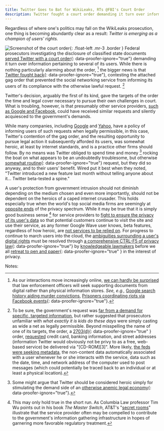 ```yaml
---
title: Twitter Goes to Bat for WikiLeaks, RTs @FBI's Court Order
description: Twitter fought a court order demanding it turn over information pertaining to several of its users, contesting the attached gag order that prevented the social networking service from informing its users of its compliance with the otherwise lawful request.
---
```


Regardless of where one's politics may fall on the WikiLeaks prosecution, one thing is becoming abundantly clear as a result: *Twitter is emerging as a champion of users' rights.*

![Screenshot of the court order](https://ben.balter.com/wp-content/uploads/2011/01/order-300x131.jpg "Court Order"){: .float-left .mr-3 .border } Federal prosecutors investigating the disclosure of classified state documents [served Twitter with a court order](http://www.nytimes.com/2011/01/09/world/09wiki.html?partner=rss&emc=rss){: data-proofer-ignore="true"} demanding it turn over information pertaining to several of its users. While there is nothing particularly alarming about the order, [^1] the bigger news is that [Twitter fought back](http://techcrunch.com/2011/01/07/twitter-informs-users-of-doj-wikileaks-court-order-didnt-have-to/){: data-proofer-ignore="true"}, contesting the attached gag order that prevented the social networking service from informing its users of its compliance with the otherwise lawful request. [^2]

Twitter's decision, arguably the first of its kind, gave the targets of the order the time and legal cover necessary to pursue their own challenges in court. What is troubling, however, is that presumably other service providers, [such as Google and Facebook](https://www.theguardian.com/media/2011/jan/08/wikileaks-calls-google-facebook-us-subpoenas), could have received similar requests and silently acquiesced to the government's demands.

While many companies, including [Google](http://www.google.com/intl/en/privacy/privacy-policy.html) and [Yahoo](http://info.yahoo.com/privacy/us/yahoo/details.html), have a policy of informing users of such requests when legally permissible, in this case, Twitter's contention of the gag order, and the resulting opportunity to pursue legal action it subsequently afforded its users, was somewhat heroic, at least by internet standards, and is a practice other firms should follow. By no means was Twitter obliged to spend time and money [^3] rocking the boat on what appears to be an undoubtedly troublesome, but otherwise [somewhat routine](http://www.nytimes.com/2011/01/10/business/media/10link.html?ref=wikileaks){: data-proofer-ignore="true"} request, but they did so anyway, and to their users' benefit. Wired put it best when they noted, "Twitter introduced a new feature last month without telling anyone about it… Twitter beta-tested a spine."

A user's protection from government intrusion should not diminish depending on the medium chosen and even more importantly, should not be dependent on the heroics of a caped internet crusader. This holds especially true when the world's top social media firms are seemingly at [opposite ends](https://www.eff.org/deeplinks/2010/04/facebook-further-reduces-control-over-personal-information) of the privacy spectrum. While it may be true that it is simply good business sense [^4] for service providers to [fight to ensure the privacy of its user's data](http://www.wired.com/threatlevel/2010/04/emailprivacy-2/) so that potential customers continue to visit the site and use their service, as any former Google Wave user knows, beta features, regardless of how heroic, are [not services to be relied on](http://news.cnet.com/8301-13860_3-20012698-56.html). For progress to continue to march users into the cloud, the [ambiguities surrounding a user's digital rights](http://www.fletc.gov/training/programs/legal-division/downloads-articles-and-faqs/downloads/other/obtaining_electronic.pdf) must be resolved through [a comprehensive CTRL-F5 of privacy law](http://www.nytimes.com/2011/01/10/technology/10privacy.html?_r=1&hp){: data-proofer-ignore="true"} by [knowledgeable lawmakers](https://ben.balter.com/2011/01/04/the-files-in-the-computer/) before we all [retreat to pen and paper](http://techcrunch.com/2011/01/10/why-im-having-second-thoughts-about-the-wisdom-of-the-cloud/){: data-proofer-ignore="true" } in the interest of privacy.

Notes:

[^1]: As our interactions move increasingly online, [we can hardly be surprised](https://ben.balter.com/2010/10/10/does-every-cloud-have-a-silver-lining/) that law enforcement officers will seek supporting documents from digital rather than physical information stores. *See, e.g.,* [Google search history aiding murder convictions](http://blogs.forbes.com/kashmirhill/2011/01/04/google-m-for-murder-internet-search-history-of-killing-methods-helped-convict-husband-of-homicide/), [Prisoners coordinating riots via Facebook events](http://www.nytimes.com/2011/01/03/us/03prisoners.html){: data-proofer-ignore="true"}.

[^2]: To be sure, the government's request was [far from a demand for specific, targeted information](http://news.cnet.com/8301-31921_3-20027893-281.html), but rather suggested that prosecutors unfamiliar with *what exactly it is kids do these days* were simply casting as wide a net as legally permissible. Beyond misspelling the name of one of its targets, the order, a [2703(d)](http://www.law.cornell.edu/uscode/18/usc_sec_18_00002703----000-.html){: data-proofer-ignore="true" } order, [requested](http://mashable.com/2011/01/08/twitter-subpoenaed-by-u-s-government-for-wikileaks-accounts/) credit card, banking information, and street addresses (information Twitter would obviously not be privy to as a free, web-based service) be delivered via "[CD-ROM][3]". More likely, [the feds were seeking metadata](http://paranoia.dubfire.net/2011/01/thoughts-on-doj-wikileakstwitter-court.html), the non-content data automatically associated with a user whenever he or she interacts with the service, data such as the date, time, and network address of the computer used to post messages (which could potentially be traced back to an individual or at least a physical location).

[^3]: Some might argue that Twitter should be considered heroic simply for stimulating the demand side of an [otherwise anemic legal economy](http://www.nytimes.com/2011/01/09/business/09law.html){: data-proofer-ignore="true"}.

[^4]: This may only hold true in the short run. As Columbia Law professor Tim Wu points out in his book *The Master Switch*, AT&T's "[secret rooms](https://www.eff.org/nsa/hepting)" illustrate that the service provider often may be compelled to contribute to the government's information gathering infrastructure in hopes of garnering more favorable regulatory treatment.
